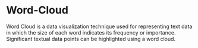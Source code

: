 # Word-Cloud
Word Cloud is a data visualization technique used for representing text
data in which the size of each word indicates its frequency or importance.
Significant textual data points can be highlighted using a word cloud.
